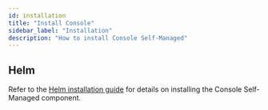```yaml
---
id: installation
title: "Install Console"
sidebar_label: "Installation"
description: "How to install Console Self-Managed"
---
```


## Helm

Refer to the [Helm installation guide](/self-managed/setup/install.md#install-console) for details on installing the Console Self-Managed component.
